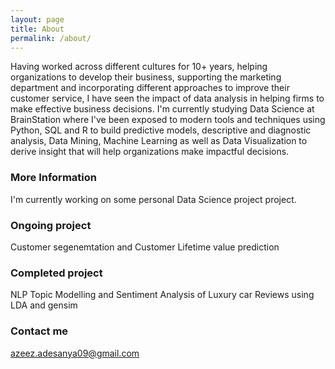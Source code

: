 ```yaml
---
layout: page
title: About
permalink: /about/
---
```


Having worked across different cultures for 10+ years, helping organizations to develop their business, supporting the marketing department and incorporating different approaches to improve their customer service, I have seen the impact of data analysis in helping firms to make effective business decisions. I'm currently studying Data Science at BrainStation where I've been exposed to modern tools and techniques using Python, SQL and R to build predictive models, descriptive and diagnostic analysis, Data Mining, Machine Learning as well as Data Visualization to derive insight that will help organizations make impactful decisions.

### More Information

I'm currently working on some personal Data Science project project. 

### Ongoing project
Customer segenemtation and Customer Lifetime value prediction

### Completed project
NLP Topic Modelling and Sentiment Analysis of Luxury car Reviews using LDA and gensim

### Contact me

[azeez.adesanya09@gmail.com](mailto:email@domain.com)
